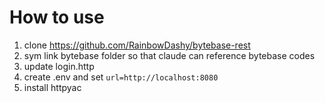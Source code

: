 # How to use

1. clone https://github.com/RainbowDashy/bytebase-rest
2. sym link bytebase folder so that claude can reference bytebase codes
3. update login.http
4. create .env and set `url=http://localhost:8080` 
5. install httpyac
